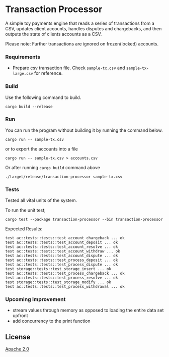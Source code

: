 # Transaction Processor
A simple toy payments engine that reads a series of transactions from a CSV, updates client accounts, handles disputes and chargebacks, and then outputs the state of clients accounts as a CSV.

Please note: Further transactions are ignored on frozen(locked) accounts.
### Requirements
* Prepare csv transaction file. Check `sample-tx.csv` and `sample-tx-large.csv` for reference.

### Build

Use the following command to build.

`cargo build --release`


### Run

You can run the program without building it by running the command below.

`cargo run -- sample-tx.csv`

or to export the accounts into a file

`cargo run -- sample-tx.csv > accounts.csv`

Or after running `cargo build` command above

`./target/release/transaction-processor sample-tx.csv`


### Tests
Tested all vital units of the system.

To run the unit test;

`cargo test --package transaction-processor --bin transaction-processor`


Expected Results: 
```
test ac::tests::tests::test_account_chargeback ... ok
test ac::tests::tests::test_account_deposit ... ok
test ac::tests::tests::test_account_resolve ... ok
test ac::tests::tests::test_account_withdraw ... ok
test ac::tests::tests::test_account_dispute ... ok
test ac::tests::tests::test_process_deposit ... ok
test ac::tests::tests::test_process_dispute ... ok
test storage::tests::test_storage_insert ... ok
test ac::tests::tests::test_process_chargeback ... ok
test ac::tests::tests::test_process_resolve ... ok
test storage::tests::test_storage_modify ... ok
test ac::tests::tests::test_process_withdrawal ... ok
```


### Upcoming Improvement
* stream values through memory as opposed to loading the entire data set upfront
* add concurrency to the print function

## License

[Apache 2.0](https://choosealicense.com/licenses/apache-2.0/)

